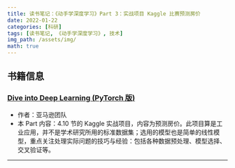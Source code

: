 ```yaml
---
title: 读书笔记：《动手学深度学习》Part 3：实战项目 Kaggle 比赛预测房价
date: 2022-01-22
categories: [科研]
tags: [读书笔记, 《动手学深度学习》, 技术]
img_path: /assets/img/
math: true
---
```



## 书籍信息 

### [Dive into Deep Learning (PyTorch 版)](https://d2l.ai)
- 作者：亚马逊团队
- 本 Part 内容：4.10 节的 Kaggle 实战项目，内容为预测房价。此项目算是工业应用，并不是学术研究所用的标准数据集；选用的模型也是简单的线性模型，重点关注处理实际问题的技巧与经验：包括各种数据预处理、模型选择、交叉验证等。

------------------------------
